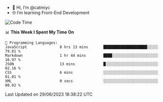 - 👋 Hi, I’m @catmiyc
- 🤓 I’m learning Front-End Development

<!---
catmiyc/catmiyc is a ✨ special ✨ repository because its `README.md` (this file) appears on your GitHub profile.
You can click the Preview link to take a look at your changes.
--->


<!--START_SECTION:waka-->
![Code Time](http://img.shields.io/badge/Code%20Time-326%20hrs%2033%20mins-blue)

📊 **This Week I Spent My Time On** 

```text
💬 Programming Languages: 
JavaScript               8 hrs 13 mins       ████████████████████░░░░░   79.81 % 
Markdown                 1 hr 44 mins        ████░░░░░░░░░░░░░░░░░░░░░   16.97 % 
JSON                     13 mins             █░░░░░░░░░░░░░░░░░░░░░░░░   02.16 % 
CSS                      6 mins              ░░░░░░░░░░░░░░░░░░░░░░░░░   01.01 % 
XML                      0 secs              ░░░░░░░░░░░░░░░░░░░░░░░░░   00.02 % 
```


 Last Updated on 29/06/2023 18:38:22 UTC
<!--END_SECTION:waka-->

